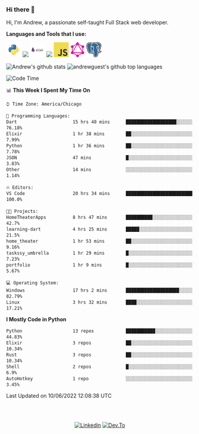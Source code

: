### Hi there 👋

Hi, I'm Andrew, a passionate self-taught Full Stack web developer.

**Languages and Tools that I use:**  

<code><img height="40" src="https://raw.githubusercontent.com/github/explore/80688e429a7d4ef2fca1e82350fe8e3517d3494d/topics/python/python.png"></code>
<code><img height="40" src="https://fastapi.tiangolo.com/img/logo-margin/logo-teal.png"></code>
<code><img height="40" src="https://raw.githubusercontent.com/github/explore/d106aa3f6fa091ab80ab5c8cf0d931baff3caaea/topics/elixir/elixir.png"></code>
<code><img height="40" src="https://img.stackshare.io/service/3262/-s9uoLIN.png"></code>
<code><img height="40" src="https://raw.githubusercontent.com/github/explore/80688e429a7d4ef2fca1e82350fe8e3517d3494d/topics/javascript/javascript.png"></code>
<code><img height="40" src="https://raw.githubusercontent.com/github/explore/5c058a388828bb5fde0bcafd4bc867b5bb3f26f3/topics/graphql/graphql.png"></code>
<code><img height="40" src="https://raw.githubusercontent.com/github/explore/80688e429a7d4ef2fca1e82350fe8e3517d3494d/topics/postgresql/postgresql.png"></code>

![Andrew's github stats](https://github-readme-stats.vercel.app/api?username=andrewguest&show_icons=true&theme=vue-dark&count_private=true)
<img height="180em" src="https://github-readme-stats.vercel.app/api/top-langs/?username=andrewguest&theme=vue-dark&layout=compact" alt="andrewguest's github top languages" />

<!--START_SECTION:waka-->
![Code Time](http://img.shields.io/badge/Code%20Time-1%2C142%20hrs%2028%20mins-blue)

📊 **This Week I Spent My Time On** 

```text
⌚︎ Time Zone: America/Chicago

💬 Programming Languages: 
Dart                     15 hrs 40 mins      ███████████████████░░░░░░   76.18% 
Elixir                   1 hr 38 mins        ██░░░░░░░░░░░░░░░░░░░░░░░   7.99% 
Python                   1 hr 36 mins        ██░░░░░░░░░░░░░░░░░░░░░░░   7.78% 
JSON                     47 mins             █░░░░░░░░░░░░░░░░░░░░░░░░   3.83% 
Other                    14 mins             ░░░░░░░░░░░░░░░░░░░░░░░░░   1.14%

🔥 Editors: 
VS Code                  20 hrs 34 mins      █████████████████████████   100.0%

🐱‍💻 Projects: 
HomeTheaterApps          8 hrs 47 mins       ██████████░░░░░░░░░░░░░░░   42.7% 
learning-dart            4 hrs 25 mins       █████░░░░░░░░░░░░░░░░░░░░   21.5% 
home_theater             1 hr 53 mins        ██░░░░░░░░░░░░░░░░░░░░░░░   9.16% 
taskssy_umbrella         1 hr 29 mins        █░░░░░░░░░░░░░░░░░░░░░░░░   7.23% 
portfolio                1 hr 9 mins         █░░░░░░░░░░░░░░░░░░░░░░░░   5.67%

💻 Operating System: 
Windows                  17 hrs 2 mins       ████████████████████░░░░░   82.79% 
Linux                    3 hrs 32 mins       ████░░░░░░░░░░░░░░░░░░░░░   17.21%

```

**I Mostly Code in Python** 

```text
Python                   13 repos            ███████████░░░░░░░░░░░░░░   44.83% 
Elixir                   3 repos             ██░░░░░░░░░░░░░░░░░░░░░░░   10.34% 
Rust                     3 repos             ██░░░░░░░░░░░░░░░░░░░░░░░   10.34% 
Shell                    2 repos             █░░░░░░░░░░░░░░░░░░░░░░░░   6.9% 
AutoHotkey               1 repo              ░░░░░░░░░░░░░░░░░░░░░░░░░   3.45%

```



 Last Updated on 10/06/2022 12:08:38 UTC
<!--END_SECTION:waka-->

<br><br>
<p align="center">
   <a href="https://www.linkedin.com/in/andrew-guest-a891759a" target="_blank"><img src="https://img.shields.io/badge/LinkedIn-0077B5?style=for-the-badge&logo=linkedin&logoColor=white" alt="Linkedin"></a>
  <a href="https://dev.to/aguest" target="_blank"><img src="https://img.shields.io/badge/Dev.to-0A0A0A?style=for-the-badge&logo=dev%2Eto&logoColor=white" alt="Dev.To"></a>
</p>
